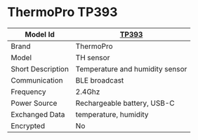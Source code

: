 # ThermoPro TP393

|Model Id|[TP393](https://github.com/theengs/decoder/blob/development/src/devices/TPTH_json.h)|
|-|-|
|Brand|ThermoPro|
|Model|TH sensor|
|Short Description|Temperature and humidity sensor|
|Communication|BLE broadcast|
|Frequency|2.4Ghz|
|Power Source|Rechargeable battery, USB-C|
|Exchanged Data|temperature, humidity|
|Encrypted|No|
